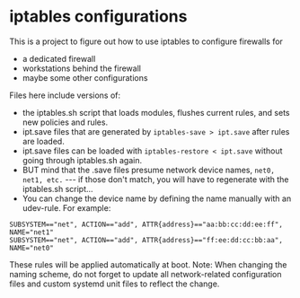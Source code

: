 # iptables configurations

This is a project to figure out how to use iptables to configure firewalls for 

+ a dedicated firewall
+ workstations behind the firewall
+ maybe some other configurations

Files here include versions of:
 + the iptables.sh script that loads modules, flushes current rules, and sets new policies and rules.
 + ipt.save files that are generated by `iptables-save > ipt.save` after rules are loaded.
 + ipt.save files can be loaded with `iptables-restore < ipt.save` without going through iptables.sh again.
 + BUT mind that the .save files presume network device names, `net0, net1, etc.` --- if those don't match, you will have to regenerate with the iptables.sh script...
 + You can change the device name by defining the name manually with an udev-rule. For example:

```/etc/udev/rules.d/10-network.rules
SUBSYSTEM=="net", ACTION=="add", ATTR{address}=="aa:bb:cc:dd:ee:ff", NAME="net1"
SUBSYSTEM=="net", ACTION=="add", ATTR{address}=="ff:ee:dd:cc:bb:aa", NAME="net0" 
```
These rules will be applied automatically at boot. Note: When changing the naming scheme, do not forget to update all network-related configuration files and custom systemd unit files to reflect the change.

